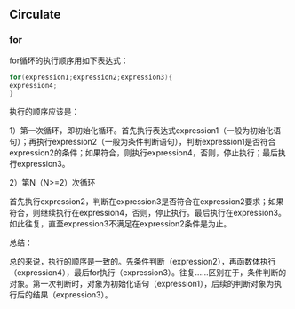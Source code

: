 ## Circulate

### for

for循环的执行顺序用如下表达式：

```Java
for(expression1;expression2;expression3){
expression4;
}
```

执行的顺序应该是：

1）第一次循环，即初始化循环。首先执行表达式expression1（一般为初始化语句）；再执行expression2（一般为条件判断语句），判断expression1是否符合expression2的条件；如果符合，则执行expression4，否则，停止执行；最后执行expression3。

2）第N（N>=2）次循环

首先执行expression2，判断在expression3是否符合在expression2要求；如果符合，则继续执行在expression4，否则，停止执行。最后执行在expression3。如此往复，直至expression3不满足在expression2条件是为止。

总结：

总的来说，执行的顺序是一致的。先条件判断（expression2），再函数体执行（expression4），最后for执行（expression3）。往复......区别在于，条件判断的对象。第一次判断时，对象为初始化语句（expression1），后续的判断对象为执行后的结果（expression3）。
